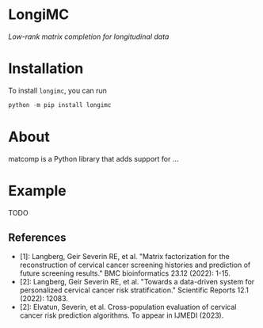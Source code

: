 # LongiMC

*Low-rank matrix completion for longitudinal data*

# Installation

To install `longimc`, you can run

```python
python -m pip install longimc
```

# About

matcomp is a Python library that adds support for ... 

# Example

TODO


References
----------

* [1]: Langberg, Geir Severin RE, et al. "Matrix factorization for the reconstruction of cervical cancer screening histories and prediction of future screening results." BMC bioinformatics 23.12 (2022): 1-15.
* [2]: Langberg, Geir Severin RE, et al. "Towards a data-driven system for personalized cervical cancer risk stratification." Scientific Reports 12.1 (2022): 12083.
* [2]: Elvatun, Severin, et al. Cross-population evaluation of cervical cancer risk prediction algorithms. To appear in IJMEDI (2023).
